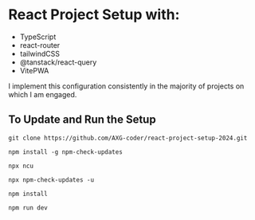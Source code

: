 # React Project Setup with:

- TypeScript
- react-router
- tailwindCSS
- @tanstack/react-query
- VitePWA

I implement this configuration consistently in the majority of projects on which I am engaged.

## To Update and Run the Setup

```
git clone https://github.com/AXG-coder/react-project-setup-2024.git
```

```
npm install -g npm-check-updates
```

```
npx ncu
```

```
npx npm-check-updates -u
```

```
npm install
```

```
npm run dev
```
